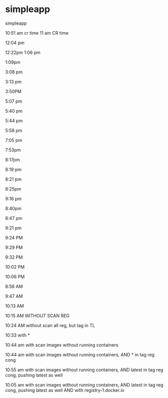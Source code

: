 # simpleapp
simpleapp

10:51 am cr time
11 am CR time

12:04 pm

12:22pm
 1:06 pm
 
 1:09pm
 
 3:08 pm
 
 3:13 pm
 
 3:50PM
 
 5:07 pm
 
 5:40 pm

5:44 pm

5:58 pm

7:05 pm

7:53pm


8:17pm

8:19 pm

8:21 pm

8:25pm

9:16 pm

8:40pm

8:47 pm

9:21 pm

9:24 PM

9:29 PM

9:32 PM

10:02 PM

10:06 PM

8:56 AM

9:47 AM

10:13 AM

10:15 AM WITHOUT SCAN REG

10:24 AM without scan all reg, but tag in TL

10:33 with *

10:44 am with scan images without running containers

10:44 am with scan images without running containers, AND  * in tag reg cong

10:55 am with scan images without running containers, AND  latest in tag reg cong, pushing latest as well

10:05 am with scan images without running containers, AND  latest in tag reg cong, pushing latest as well AND with registry-1.docker.io
